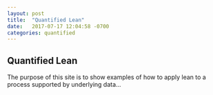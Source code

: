 ```yaml
---
layout: post
title:  "Quantified Lean"
date:   2017-07-17 12:04:58 -0700
categories: quantified
---
```


## Quantified Lean

The purpose of this site is to show examples of how to apply lean to a process supported by underlying data...


